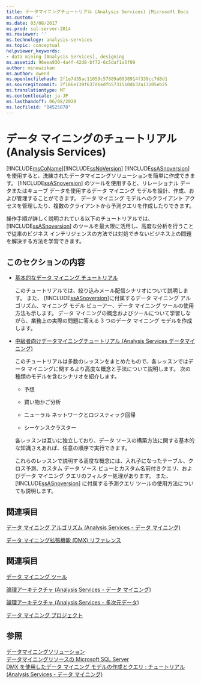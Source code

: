```yaml
---
title: データマイニングチュートリアル (Analysis Services) |Microsoft Docs
ms.custom: ''
ms.date: 03/08/2017
ms.prod: sql-server-2014
ms.reviewer: ''
ms.technology: analysis-services
ms.topic: conceptual
helpviewer_keywords:
- data mining [Analysis Services], designing
ms.assetid: 96eea930-4a4f-42d8-bf72-6c5daf1a5f09
author: minewiskan
ms.author: owend
ms.openlocfilehash: 2f1e7d35ac11059c57889a0938914f339cc7d8d1
ms.sourcegitcommit: 2f166e139f637d6edfb5731510d632a13205eb25
ms.translationtype: MT
ms.contentlocale: ja-JP
ms.lasthandoff: 06/08/2020
ms.locfileid: "84525878"
---
```

# <a name="data-mining-tutorials-analysis-services"></a>データ マイニングのチュートリアル (Analysis Services)
  [!INCLUDE[msCoName](../includes/msconame-md.md)][!INCLUDE[ssNoVersion](../includes/ssnoversion-md.md)] [!INCLUDE[ssASnoversion](../includes/ssasnoversion-md.md)] を使用すると、洗練されたデータマイニングソリューションを簡単に作成できます。 [!INCLUDE[ssASnoversion](../includes/ssasnoversion-md.md)] のツールを使用すると、リレーショナル データまたはキューブ データを使用するデータ マイニング モデルを設計、作成、および管理することができます。 データ マイニング モデルへのクライアント アクセスを管理したり、複数のクライアントから予測クエリを作成したりできます。  
  
 操作手順が詳しく説明されている以下のチュートリアルでは、[!INCLUDE[ssASnoversion](../includes/ssasnoversion-md.md)] のツールを最大限に活用し、高度な分析を行うことで従来のビジネス インテリジェンスの方法では対処できないビジネス上の問題を解決する方法を学習できます。  
  
## <a name="in-this-section"></a>このセクションの内容  
  
-   [基本的なデータ マイニング チュートリアル](../tutorials/basic-data-mining-tutorial.md)  
  
     このチュートリアルでは、絞り込みメール配信シナリオについて説明します。 また、 [!INCLUDE[ssASnoversion](../includes/ssasnoversion-md.md)]に付属するデータ マイニング アルゴリズム、マイニング モデル ビューアー、データ マイニング ツールの使用方法も示します。 データ マイニングの概念およびツールについて学習しながら、業務上の実際の問題に答える 3 つのデータ マイニング モデルを作成します。  
  
-   [中級者向けデータマイニングチュートリアル &#40;Analysis Services データマイニング&#41;](../tutorials/intermediate-data-mining-tutorial-analysis-services-data-mining.md)  
  
     このチュートリアルは多数のレッスンをまとめたもので、各レッスンではデータ マイニングに関するより高度な概念と手法について説明します。 次の種類のモデルを含むシナリオを紹介します。  
  
    -   予想  
  
    -   買い物かご分析  
  
    -   ニューラル ネットワークとロジスティック回帰  
  
    -   シーケンスクラスター  
  
     各レッスンは互いに独立しており、データ ソースの構築方法に関する基本的な知識さえあれば、任意の順序で実行できます。  
  
     これらのレッスンで説明する高度な概念には、入れ子になったテーブル、クロス予測、カスタム データ ソース ビューとカスタム名前付きクエリ、およびデータ マイニング クエリのフィルター処理があります。 また、[!INCLUDE[ssASnoversion](../includes/ssasnoversion-md.md)] に付属する予測クエリ ツールの使用方法についても説明します。  
  
## <a name="reference"></a>関連項目  
 [データ マイニング アルゴリズム &#40;Analysis Services - データ マイニング&#41;](data-mining/data-mining-algorithms-analysis-services-data-mining.md)  
  
 [データ マイニング拡張機能 &#40;DMX&#41; リファレンス](/sql/dmx/data-mining-extensions-dmx-reference)  
  
## <a name="related-sections"></a>関連項目  
 [データ マイニング ツール](data-mining/data-mining-tools.md)  
  
 [論理アーキテクチャ (Analysis Services - データ マイニング)](data-mining/logical-architecture-analysis-services-data-mining.md)  
  
 [論理アーキテクチャ &#40;Analysis Services - 多次元データ&#41;](multidimensional-models/olap-logical/understanding-microsoft-olap-logical-architecture.md)  
  
 [データ マイニング プロジェクト](data-mining/data-mining-projects.md)  
  
## <a name="see-also"></a>参照  
 [データマイニングソリューション](data-mining/data-mining-solutions.md)   
 [データマイニングリソースの Microsoft SQL Server](https://go.microsoft.com/fwlink/?LinkId=97965)   
 [DMX を使用したデータ マイニング モデルの作成とクエリ : チュートリアル &#40;Analysis Services - データ マイニング&#41;](../../2014/tutorials/create-query-data-mining-models-dmx-tutorials.md)  
  
  

